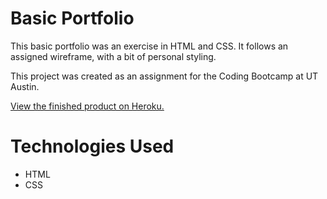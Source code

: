# Basic Portfolio

This basic portfolio was an exercise in HTML and CSS. It follows an assigned wireframe, with a bit of personal styling.

This project was created as an assignment for the Coding Bootcamp at UT Austin.

<a href="https://evil-mansion-77523.herokuapp.com/">View the finished product on Heroku.</a>

# Technologies Used

- HTML
- CSS